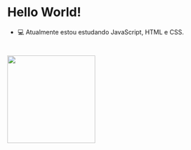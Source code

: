 <h1> Hello World! </h1>


- 💻 Atualmente estou estudando JavaScript, HTML e CSS.

<h1> 
  
  <img src="https://ik.imagekit.io/hhzsmcsnr/giphy.gif?ik-sdk-version=javascript-1.4.3&updatedAt=1674582135129" witd="200px" height="200px"> 
  
</h1>

